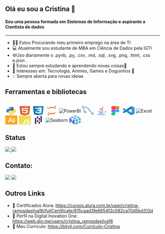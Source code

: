 ## Olá eu sou a Cristina 👋

#### Sou uma pessoa formada em Sistemas de Informação e aspirante a Cientista de dados
<hr>

- 🏃‍♀️ Estou Procurando meu primeiro emprego na área de TI
- 💻 Atualmente sou estudante de MBA em Ciência de Dados pela IGTI
- ⚙️Uso diariamente o .pynb, .py, .csv, .md, .sql, .svg, .png, .html, .css e.json .
- 🎯 Estou sempre estudando e aprendendo novas coisas:rofl:
- 💙 Interesses em: Tecnologia, Animes, Games e Doguinhos 🐶
- :bulb: Sempre aberta para novas ideias


## Ferramentas e bibliotecas

<div style="display: inline_block"><br>
  <img align="center" alt="Python" height="30" width="40" src="https://raw.githubusercontent.com/devicons/devicon/master/icons/python/python-original.svg">
  <img align="center" alt="HTML" height="30" width="40" src="https://raw.githubusercontent.com/devicons/devicon/master/icons/html5/html5-original.svg">
  <img align="center" alt="CSS" height="30" width="40" src="https://raw.githubusercontent.com/devicons/devicon/master/icons/css3/css3-original.svg">
  <img align="center" alt="Jupyter" height="30" width="40" src="https://github.com/devicons/devicon/blob/master/icons/jupyter/jupyter-original.svg">
  <img align="center" alt="PowerBI" height="30" width="40" src="https://upload.wikimedia.org/wikipedia/commons/thumb/c/cf/New_Power_BI_Logo.svg/630px-New_Power_BI_Logo.svg.png">
  <img align="center" alt="Mysql" height="30" width="40" src="https://raw.githubusercontent.com/devicons/devicon/master/icons/mysql/mysql-original.svg">
  <img align="center" alt="Java" height="30" width="40" src="https://raw.githubusercontent.com/devicons/devicon/master/icons/java/java-original.svg">
  <img align="center" alt="Figma" height="30" width="40" src="https://raw.githubusercontent.com/devicons/devicon/master/icons/figma/figma-original.svg">
  <img align="center" alt="VSCode" height="30" width="40" src="https://raw.githubusercontent.com/devicons/devicon/master/icons/vscode/vscode-original.svg">
  <img align="center" alt="Excel" height="30" width="40" src="https://img.icons8.com/color/344/microsoft-excel-2019--v1.png">
  <img align="center" alt="Illustrator" height="30" width="40" src="https://raw.githubusercontent.com/devicons/devicon/master/icons/illustrator/illustrator-plain.svg">
  <img align="center" alt="Js" height="30" width="40" src="https://raw.githubusercontent.com/devicons/devicon/master/icons/javascript/javascript-plain.svg">
  <img align="center" alt="Pandas" height="30" width="40" src="https://raw.githubusercontent.com/devicons/devicon/master/icons/pandas/pandas-original.svg">
  <img align="center" alt="Seaborn" height="30" width="40" src="https://seaborn.pydata.org/_images/logo-tall-lightbg.svg">
  <img align="center" alt="Numpy" height="30" width="40" src="https://raw.githubusercontent.com/devicons/devicon/master/icons/numpy/numpy-original.svg">
 
</div>


## Status

<div align="left">
  <a href="https://github.com/cristinards">
    <img height="180em" src="https://github-readme-stats.vercel.app/api/top-langs/?username=cristinards&hide=php,scss&layout=compact&theme=tokyonight"/>
     <img height="180em" src="https://github-readme-stats.vercel.app/api?username=cristinards&show_icons=true&theme=tokyonight&include_all_commits=true&count_private=true"/>
  </a>
</div>


## Contato:
<div>
<a href = "mailto:cristina.ramosdasilva16@gmail.com"><img src="https://img.shields.io/badge/Gmail-D14836?style=for-the-badge&logo=gmail&logoColor=white" target="_blank"></a> <a href="https://www.linkedin.com/in/cristina-ramos-da-silva-56bb78200/" target="_blank"><img src="https://img.shields.io/badge/-LinkedIn-%230077B5?style=for-the-badge&logo=linkedin&logoColor=white" target="_blank"></a>   
</div>

## Outros Links

- :page_with_curl: Certificados Alura: https://cursos.alura.com.br/user/cristina-ramosdasilva16/fullCertificate/815caad3fe6654f2c082ca70d5bd312d
- :page_with_curl: Perfil na Digital Inovation One: https://web.dio.me/users/cristina_ramosdasilva16
- :page_with_curl: Meu Curriculo: https://bityli.com/Currículo-Cristina


